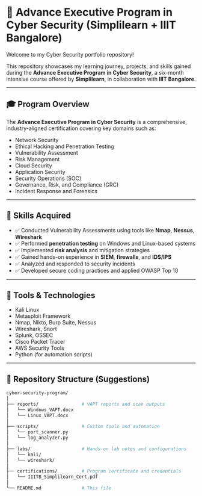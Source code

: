 # 🚀 Advance Executive Program in Cyber Security (Simplilearn + IIIT Bangalore)

Welcome to my Cyber Security portfolio repository!

This repository showcases my learning journey, projects, and skills gained during the **Advance Executive Program in Cyber Security**, a six-month intensive course offered by **Simplilearn**, in collaboration with **IIIT Bangalore**.

---

## 🎓 Program Overview

The **Advance Executive Program in Cyber Security** is a comprehensive, industry-aligned certification covering key domains such as:

- Network Security
- Ethical Hacking and Penetration Testing
- Vulnerability Assessment
- Risk Management
- Cloud Security
- Application Security
- Security Operations (SOC)
- Governance, Risk, and Compliance (GRC)
- Incident Response and Forensics

---

## 🧠 Skills Acquired

- ✅ Conducted Vulnerability Assessments using tools like **Nmap**, **Nessus**, **Wireshark**
- ✅ Performed **penetration testing** on Windows and Linux-based systems
- ✅ Implemented **risk analysis** and mitigation strategies
- ✅ Gained hands-on experience in **SIEM**, **firewalls**, and **IDS/IPS**
- ✅ Analyzed and responded to security incidents
- ✅ Developed secure coding practices and applied OWASP Top 10

---

## 🔐 Tools & Technologies

- Kali Linux
- Metasploit Framework
- Nmap, Nikto, Burp Suite, Nessus
- Wireshark, Snort
- Splunk, OSSEC
- Cisco Packet Tracer
- AWS Security Tools
- Python (for automation scripts)

---

## 📁 Repository Structure (Suggestions)

```bash
cyber-security-program/
│
├── reports/                # VAPT reports and scan outputs
│   └── Windows_VAPT.docx
│   └── Linux_VAPT.docx
│
├── scripts/                # Custom tools and automation
│   └── port_scanner.py
│   └── log_analyzer.py
│
├── labs/                   # Hands-on lab notes and configurations
│   └── kali/
│   └── wireshark/
│
├── certifications/         # Program certificate and credentials
│   └── IIITB_Simplilearn_Cert.pdf
│
└── README.md               # This file
